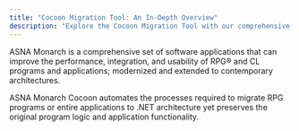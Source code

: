 ```yaml
---
title: "Cocoon Migration Tool: An In-Depth Overview"
description: "Explore the Cocoon Migration Tool with our comprehensive overview. Understand its goals, features, and how it benefits users in a concise guide."
---
```



ASNA Monarch is a comprehensive set of software applications that can improve the performance, integration, and usability of RPG® and CL programs and applications; modernized and extended to contemporary architectures.

ASNA Monarch Cocoon automates the processes required to migrate RPG programs or entire applications to .NET architecture yet preserves the original program logic and application functionality.



